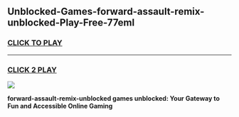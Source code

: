 
## Unblocked-Games-forward-assault-remix-unblocked-Play-Free-77eml
<h3>
<a href="https://premium76.site?title=forward-assault-remix-unblocked&ref=18A1">CLICK TO PLAY</a></h3>
<hr>

<h3>
<a href="https://premium76.site?title=forward-assault-remix-unblocked&ref=18A1">CLICK 2 PLAY</a>
  
</h3>

<a href="https://premium76.site?title=forward-assault-remix-unblocked&ref=18A1"><img src="https://clearcache.store/games.png"></a>


**forward-assault-remix-unblocked games unblocked: Your Gateway to Fun and Accessible Online Gaming**
